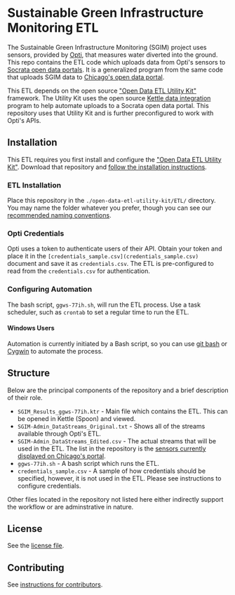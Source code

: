 # Sustainable Green Infrastructure Monitoring ETL

The Sustainable Green Infrastructure Monitoring (SGIM) project uses sensors, provided by [Opti](https://optirtc.com), that measures water diverted into the ground. This repo contains the ETL code which uploads data from Opti's sensors to [Socrata open data portals](https://www.socrata.com). It is a generalized program from the same code that uploads SGIM data to [Chicago's open data portal](https://data.cityofchicago.org/Environment-Sustainable-Development/Sustainable-Green-Infrastructure-Monitoring-Sensor/ggws-77ih).

This ETL depends on the open source ["Open Data ETL Utility Kit"](https://github.com/Chicago/open-data-etl-utility-kit) framework. The Utility Kit uses the open source [Kettle data integration]() program to help automate uploads to a Socrata open data portal. This repository uses that Utility Kit and is further preconfigured to work with Opti's APIs.

## Installation

This ETL requires you first install and configure the ["Open Data ETL Utility Kit"](https://github.com/Chicago/open-data-etl-utility-kit). Download that repository and [follow the installation instructions](http://open-data-etl-utility-kit.readthedocs.io/en/stable/installation-configuration.html).

### ETL Installation

Place this repository in the `./open-data-etl-utility-kit/ETL/` directory. You may name the folder whatever you prefer, though you can see our [recommended naming conventions](http://open-data-etl-utility-kit.readthedocs.io/en/stable/creating-configuring-ETL.html#suggested-naming-conventions).

### Opti Credentials

Opti uses a token to authenticate users of their API. Obtain your token and place it in the `[credentials_sample.csv](credentials_sample.csv)` document and save it as `credentials.csv`. The ETL is pre-configured to read from the `credentials.csv` for authentication.

### Configuring Automation

The bash script, `ggws-77ih.sh`, will run the ETL process. Use a task scheduler, such as `crontab` to set a regular time to run the ETL.

#### Windows Users

Automation is currently initiated by a Bash script, so you can use [git bash]() or [Cygwin]() to automate the process.

## Structure

Below are the principal components of the repository and a brief description of their role.

  - `SGIM_Results_ggws-77ih.ktr` - Main file which contains the ETL. This can be opened in Kettle (Spoon) and viewed.
  - `SGIM-Admin_DataStreams_Original.txt` - Shows all of the streams available through Opti's ETL.
  - `SGIM-Admin_DataStreams_Edited.csv` - The actual streams that will be used in the ETL. The list in the repository is the [sensors currently displayed on Chicago's portal](https://data.cityofchicago.org/Environment-Sustainable-Development/Sustainable-Green-Infrastructure-Monitoring-Sensor/ggws-77ih).
  - `ggws-77ih.sh` - A bash script which runs the ETL. 
  - `credentials_sample.csv` - A sample of how credentials should be specified, however, it is not used in the ETL. Please see instructions to configure credentials.

Other files located in the repository not listed here either indirectly support the workflow or are adminstrative in nature.


## License

See the [license file](LICENSE.md).

## Contributing

See [instructions for contributors](CONTRIBUTING.md).